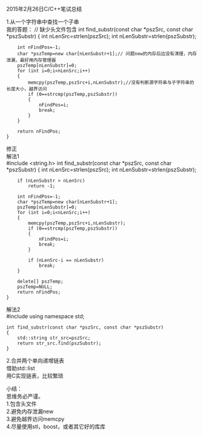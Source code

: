 2015年2月26日C/C++笔试总结<br/>

1.从一个字符串中查找一个子串<br/>
我的答题：
    // 缺少头文件包含
    int find_substr(const char *pszSrc, const char *pszSubstr)
    {
    	int nLenSrc=strlen(pszSrc);
    	int nLenSubstr=strlen(pszSubstr);
    
    	int nFindPos=-1;
    	char *pszTemp=new char[nLenSubstr+1];// 问题new的内存后边没有清理，内存泄漏，最好用内存管理器
    	pszTemp[nLenSubstr]=0;
    	for (int i=0;i<nLenSrc;i++)
    	{
		    memcpy(pszTemp,pszSrc+i,nLenSubstr);//没有判断源字符串与子字符串的长度大小，越界访问
    		if (0==strcmp(pszTemp,pszSubstr))
	    	{
    			nFindPos=i;
	    		break;
		    }
    	}
    
    	return nFindPos;
    }

修正<br/>
解法1<br/>
    #include <string.h>
    int find_substr(const char *pszSrc, const char *pszSubstr)
    {
    	int nLenSrc=strlen(pszSrc);
    	int nLenSubstr=strlen(pszSubstr);
    
	    if (nLenSubstr > nLenSrc)
    		return -1;
    
	    int nFindPos=-1;
    	char *pszTemp=new char[nLenSubstr+1];
	    pszTemp[nLenSubstr]=0;
    	for (int i=0;i<nLenSrc;i++)
	    {
    		memcpy(pszTemp,pszSrc+i,nLenSubstr);
    		if (0==strcmp(pszTemp,pszSubstr))
    		{
	    		nFindPos=i;
		    	break;
    		}
    
	    	if (nLenSrc-i == nLenSubstr)
		        break;
    	}

    	delete[] pszTemp;
    	pszTemp=NULL;
	    return nFindPos;
    }

解法2<br/>
	#include <string>
	using namespace std;

    int find_substr(const char *pszSrc, const char *pszSubstr)
    {
		std::string str_src=pszSrc;
		return str_src.find(pszSubstr);
	}


2.合并两个单向递增链表<br/>
借助std::list<br/>
用C实现链表，比较繁琐<br/>


小结：<br/>
思维务必严谨。<br/>
1.包含头文件<br/>
2.避免内存泄漏new<br/>
3.避免越界访问memcpy<br/>
4.尽量使用stl，boost，或者其它好的库库<br/>